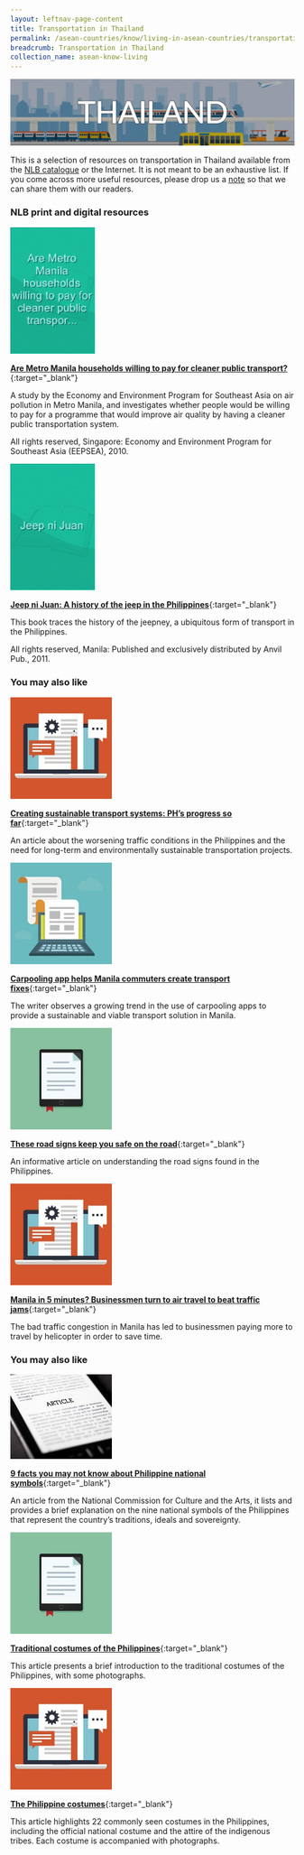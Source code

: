 ```yaml
---
layout: leftnav-page-content
title: Transportation in Thailand
permalink: /asean-countries/know/living-in-asean-countries/transportation-in-thailand/
breadcrumb: Transportation in Thailand
collection_name: asean-know-living
---
```


<img src="/images/asean-living/Transportation-Thailand.jpg" alt="Transportation Thailand banner" style="width:800px;" />

 This is a selection of resources on transportation in Thailand available from the [NLB catalogue](http://catalogue.nlb.gov.sg/) or the Internet.  It is not meant to be an exhaustive list. If you come across more useful resources, please drop us a [note](http://www.eyeonasia.sg/contact/) so that we can share them with our readers.

### **NLB print and digital resources**

<img src="/images/book-covers/Are-Metro-Manila-households-willing-to-pay-for-cleaner-public-transport.png" style="width:150px;" />

[**Are Metro Manila households willing to pay for cleaner public transport?**](http://eservice.nlb.gov.sg/item_holding.aspx?bid=14206186){:target="_blank"}

A study by the Economy and Environment Program for Southeast Asia on air pollution in Metro Manila, and investigates whether people would be willing to pay for a programme that would improve air quality by having a cleaner public transportation system.

All rights reserved, Singapore: Economy and Environment Program for Southeast Asia (EEPSEA), 2010.

<img src="/images/book-covers/Jeep-ni-Juan-A-history-of-the-jeep-in-the-Philippines.png" style="width:150px;" />

[**Jeep ni Juan: A history of the jeep in the Philippines**](http://eservice.nlb.gov.sg/item_holding.aspx?bid=14086756){:target="_blank"}

This book traces the history of the jeepney, a ubiquitous form of transport in the Philippines.

All rights reserved, Manila: Published and exclusively distributed by Anvil Pub., 2011.

### **You may also like**

<img src="/images/resources/Article 4.jpg" style="width:180px;" />

[**Creating sustainable transport systems: PH’s progress so far**](https://www.rappler.com/science-nature/environment/127075-philippines-sustainable-transportation-strategy){:target="_blank"}

An article about the worsening traffic conditions in the Philippines and the need for long-term and environmentally sustainable transportation projects.

<img src="/images/resources/Article 1.jpg" style="width:180px;" />

[**Carpooling app helps Manila commuters create transport fixes**](https://www.rappler.com/business/industries/215-tech-biz/142853-carpooling-wunder-metro-manila-transportation){:target="_blank"}

The writer observes a growing trend in the use of carpooling apps to provide a sustainable and viable transport solution in Manila.

<img src="/images/resources/Article 2.jpg" style="width:180px;" />

[**These road signs keep you safe on the road**](https://www.rappler/com/move-ph/issues/road-safety/166081-philippines-road-signs-road-safety){:target="_blank"}

An informative article on understanding the road signs found in the Philippines.

<img src="/images/resources/Article 4.jpg" style="width:180px;" />

[**Manila in 5 minutes? Businessmen turn to air travel to beat traffic jams**](https://www.rappler.com/business/features/127968-asian-aerospace-air-transport-traffic-manila){:target="_blank"}

The bad traffic congestion in Manila has led to businessmen paying more to travel by helicopter in order to save time.

### **You may also like**

<img src="/images/resources/Article 3.jpg" style="width:180px;" />

[**9 facts you may not know about Philippine national symbols**](http://ncca.gov.ph/about-culture-and-arts/in-focus/9-facts-you-may-not-know-about-philippine-national%20-symbols/){:target="_blank"}

An article from the National Commission for Culture and the Arts, it lists and provides a brief explanation on the nine national symbols of the Philippines that represent the country’s traditions, ideals and sovereignty.

<img src="/images/resources/Article 2.jpg" style="width:180px;" />

[**Traditional costumes of the Philippines**](http://philippinestravelsite.com/traditional-costumes-philippines/){:target="_blank"}

This article presents a brief introduction to the traditional costumes of the Philippines, with some photographs.

<img src="/images/resources/Article 4.jpg" style="width:180px;" />

[**The Philippine costumes**](https://aboutphilippines.ph/documents-etc/Philippine-traditional-Costumes.pdf){:target="_blank"}

This article highlights 22 commonly seen costumes in the Philippines, including the official national costume and the attire of the indigenous tribes. Each costume is accompanied with photographs.